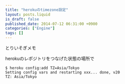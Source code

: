 ```yaml
---
title: "herokuのtimezone設定"
layout: posts.liquid
is_draft: false
published_date: 2014-07-12 06:31:00 +0900
categories: ["Engine"]
tags: []
---
```


とりいそぎメモ

herokuのレポジトリをつなげた状態の場所で

    $ heroku config:add TZ=Asia/Tokyo
    Setting config vars and restarting xxx... done, v20
    TZ: Asia/Tokyo


